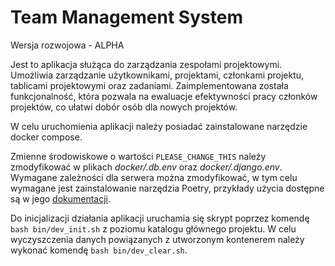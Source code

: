 # Team Management System

Wersja rozwojowa - ALPHA

Jest to aplikacja służąca do zarządzania zespołami projektowymi. Umożliwia zarządzanie użytkownikami, projektami,
członkami projektu, tablicami projektowymi oraz zadaniami. Zaimplementowana została funkcjonalność, która pozwala 
na ewaluacje efektywności pracy członków projektów, co ułatwi dobór osób dla nowych projektów.

W celu uruchomienia aplikacji należy posiadać zainstalowane narzędzie docker compose.

Zmienne środowiskowe o wartości `PLEASE_CHANGE_THIS` należy zmodyfikować w plikach *docker/.db.env* oraz *docker/.django.env*.
Wymagane zależności dla serwera można zmodyfikować, w tym celu wymagane jest zainstalowanie narzędzia Poetry, 
przykłady użycia dostępne są w jego [dokumentacji](https://python-poetry.org/docs/).

Do inicjalizacji działania aplikacji uruchamia się skrypt poprzez komendę `bash bin/dev_init.sh` z poziomu katalogu 
głównego projektu. W celu wyczyszczenia danych powiązanych z utworzonym kontenerem należy wykonać komendę
`bash bin/dev_clear.sh`. 